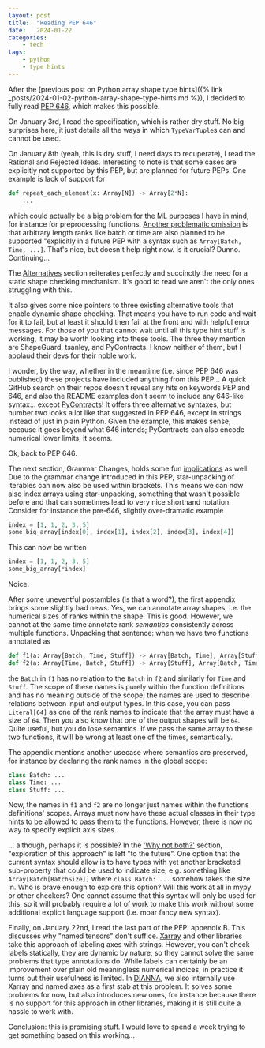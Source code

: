 ```yaml
---
layout: post
title:  "Reading PEP 646"
date:   2024-01-22
categories:
    - tech
tags:
    - python
    - type hints
---
```


After the [previous post on Python array shape type hints]({% link _posts/2024-01-02-python-array-shape-type-hints.md %}), I decided to fully read [PEP 646](https://peps.python.org/pep-0646/), which makes this possible.

On January 3rd, I read the specification, which is rather dry stuff. No big surprises here, it just details all the ways in which `TypeVarTuple`s can and cannot be used.

On January 8th (yeah, this is dry stuff, I need days to recuperate), I read the Rational and Rejected Ideas. Interesting to note is that some cases are explicitly not supported by this PEP, but are planned for future PEPs. One example is lack of support for

```python
def repeat_each_element(x: Array[N]) -> Array[2*N]:
    ...
```

which could actually be a big problem for the ML purposes I have in mind, for instance for preprocessing functions.
[Another problematic omission](https://peps.python.org/pep-0646/#unspecified-type-parameters-tuple-vs-typevartuple) is that arbitrary length ranks like batch or time are also planned to be supported "explicitly in a future PEP with a syntax such as `Array[Batch, Time, ...]`. That's nice, but doesn't help right now. Is it crucial? Dunno. Continuing...

The [Alternatives](https://peps.python.org/pep-0646/#alternatives) section reiterates perfectly and succinctly the need for a static shape checking mechanism. It's good to read we aren't the only ones struggling with this.

It also gives some nice pointers to three existing alternative tools that enable dynamic shape checking. That means you have to run code and wait for it to fail, but at least it should then fail at the front and with helpful error messages. For those of you that cannot wait until all this type hint stuff is working, it may be worth looking into these tools. The three they mention are ShapeGuard, tsanley, and PyContracts. I know neither of them, but I applaud their devs for their noble work.

I wonder, by the way, whether in the meantime (i.e. since PEP 646 was published) these projects have included anything from this PEP... A quick GitHub search on their repos doesn't reveal any hits on keywords PEP and 646, and also the README examples don't seem to include any 646-like syntax... except [PyContracts](https://github.com/AndreaCensi/contracts)! It offers three alternative syntaxes, but number two looks a lot like that suggested in PEP 646, except in strings instead of just in plain Python. Given the example, this makes sense, because it goes beyond what 646 intends; PyContracts can also encode numerical lower limits, it seems.

Ok, back to PEP 646.

The next section, Grammar Changes, holds some fun [implications](https://peps.python.org/pep-0646/#implications) as well. Due to the grammar change introduced in this PEP, star-unpacking of iterables can now also be used within brackets. This means we can now also index arrays using star-unpacking, something that wasn't possible before and that can sometimes lead to very nice shorthand notation. Consider for instance the pre-646, slightly over-dramatic example

```python
index = [1, 1, 2, 3, 5]
some_big_array[index[0], index[1], index[2], index[3], index[4]]
```

This can now be written

```python
index = [1, 1, 2, 3, 5]
some_big_array[*index]
```

Noice.

After some uneventful postambles (is that a word?), the first appendix brings some slightly bad news. Yes, we can annotate array shapes, i.e. the numerical sizes of ranks within the shape. This is good. However, we cannot at the same time annotate rank *semantics* consistently across multiple functions. Unpacking that sentence: when we have two functions annotated as

```python
def f1(a: Array[Batch, Time, Stuff]) -> Array[Batch, Time], Array[Stuff]: ...
def f2(a: Array[Time, Batch, Stuff]) -> Array[Stuff], Array[Batch, Time]: ...
```

the `Batch` in `f1` has no relation to the `Batch` in `f2` and similarly for `Time` and `Stuff`. The scope of these names is purely within the function definitions and has no meaning outside of the scope; the names are used to describe relations between input and output types. In this case, you can pass `Literal[64]` as one of the rank names to indicate that the array must have a size of `64`. Then you also know that one of the output shapes will be `64`. Quite useful, but you do lose semantics. If we pass the same array to these two functions, it will be wrong at least one of the times, semantically.

The appendix mentions another usecase where semantics are preserved, for instance by declaring the rank names in the global scope:

```python
class Batch: ...
class Time: ...
class Stuff: ...
```

Now, the names in `f1` and `f2` are no longer just names within the functions definitions' scopes.
Arrays must now have these actual classes in their type hints to be allowed to pass them to the functions.
However, there is now no way to specify explicit axis sizes.

... although, perhaps it is possible? In the ['Why not both?'](https://peps.python.org/pep-0646/#why-not-both) section, "exploration of this approach" is left "to the future".
One option that the current syntax should allow is to have types with yet another bracketed sub-property that could be used to indicate size, e.g. something like `Array[Batch[BatchSize]]` where `class Batch: ...` somehow takes the size in.
Who is brave enough to explore this option?
Will this work at all in mypy or other checkers?
One cannot assume that this syntax will only be used for this, so it will probably require a lot of work to make this work without some additional explicit language support (i.e. moar fancy new syntax).

Finally, on January 22nd, I read the last part of the PEP: appendix B.
This discusses why "named tensors" don't suffice.
[Xarray](https://docs.xarray.dev/en/stable/) and other libraries take this approach of labeling axes with strings.
However, you can't check labels statically, they are dynamic by nature, so they cannot solve the same problems that type annotations do.
While labels can certainly be an improvement over plain old meaningless numerical indices, in practice it turns out their usefulness is limited.
In [DIANNA](https://github.com/dianna-ai/dianna), we also internally use Xarray and named axes as a first stab at this problem.
It solves some problems for now, but also introduces new ones, for instance because there is no support for this approach in other libraries, making it is still quite a hassle to work with.

Conclusion: this is promising stuff.
I would love to spend a week trying to get something based on this working...